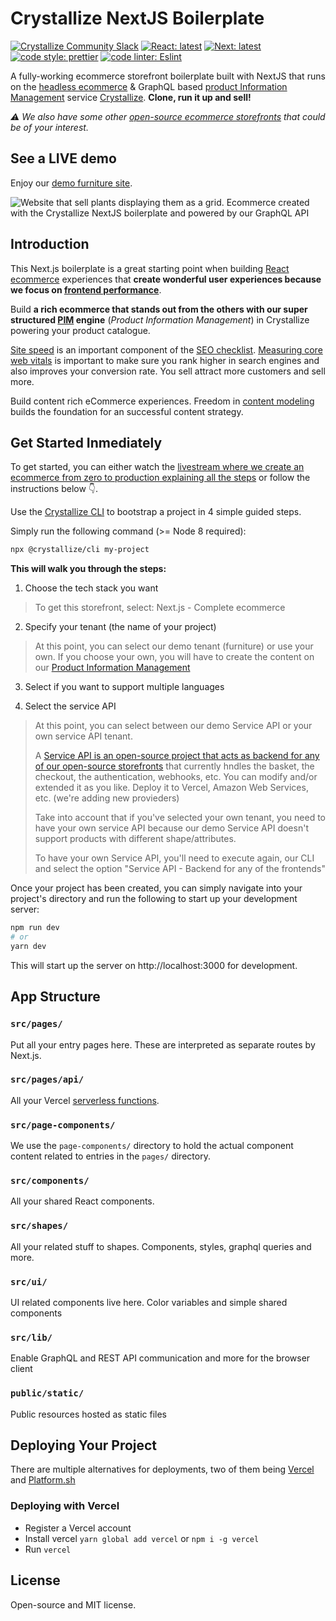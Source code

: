 # Crystallize NextJS Boilerplate

[![Crystallize Community Slack][21]][22] [![React: latest][0]][1]
[![Next: latest][2]][3] [![code style: prettier][4]][5]
[![code linter: Eslint][6]][7]

A fully-working ecommerce storefront boilerplate built with NextJS that runs on the [headless ecommerce][8] & GraphQL based [product Information Management][9]
service [Crystallize][10]. **Clone, run it up and sell!**

_⚠️  We also have some other [open-source ecommerce storefronts][11] that could be of your interest._


## See a LIVE demo

Enjoy our [demo furniture site][24].


![Website that sell plants displaying them as a grid. Ecommerce created with the Crystallize NextJS boilerplate and powered by our GraphQL API](https://i.imgur.com/v3tGgyZ.png)


## Introduction

This Next.js boilerplate is a great starting point when building [React
ecommerce][11] experiences that **create wonderful user experiences because we focus
on [frontend performance][12]**.

Build **a rich ecommerce that stands out from
the others with our super structured [PIM][13] engine** (_Product Information Management_)
in Crystallize powering your product catalogue.

[Site speed](https://crystallize.com/learn/best-practices/frontend-performance/site-speed) is an important
component of the [SEO checklist](https://crystallize.com/learn/best-practices/seo/seo-checklist). [Measuring core web vitals](https://crystallize.com/learn/best-practices/frontend-performance/core-web-vitals) is important to make sure you rank higher in search engines and also
improves your conversion rate. You sell attract more customers and sell more.

Build content rich eCommerce experiences. Freedom in [content modeling](https://crystallize.com/learn/best-practices/information-architecture/content-modeling)
builds the foundation for an successful content strategy.

## Get Started Inmediately

To get started, you can either watch the [livestream where we create an ecommerce from zero to production explaining all the steps][26] or follow the instructions below 👇.

Use the [Crystallize CLI][17] to bootstrap a project in 4 simple guided steps.

Simply run the following command (>= Node 8 required):

```sh
npx @crystallize/cli my-project
```

**This will walk you through the steps:**
1. Choose the tech stack you want
> To get this storefront, select: Next.js - Complete ecommerce

2. Specify your tenant (the name of your project)
> At this point, you can select our demo tenant (furniture) or use your own.
> If you choose your own, you will have to create the content on our [Product Information Management][9]

3. Select if you want to support multiple languages

4. Select the service API
> At this point, you can select between our demo Service API or your own service API tenant.
>
> A [Service API is an open-source project that acts as backend for any of our open-source storefronts][25] that currently hndles the basket, the checkout, the authentication, webhooks, etc. You can modify and/or extended it as you like.
> Deploy it to Vercel, Amazon Web Services, etc. (we're adding new provieders)
>
> Take into account that if you've selected your own tenant, you need to have your own service API
> because our demo Service API doesn't support products with different shape/attributes.
>
> To have your own Service API, you'll need to execute again, our CLI and select
> the option "Service API - Backend for any of the frontends"

Once your project has been created, you can simply navigate into your project's
directory and run the following to start up your development server:

```sh
npm run dev
# or
yarn dev
```

This will start up the server on http://localhost:3000 for development.

## App Structure

### `src/pages/`

Put all your entry pages here. These are interpreted as separate routes by
Next.js.

### `src/pages/api/`

All your Vercel [serverless functions][18].

### `src/page-components/`

We use the `page-components/` directory to hold the actual component content
related to entries in the `pages/` directory.

### `src/components/`

All your shared React components.

### `src/shapes/`

All your related stuff to shapes. Components, styles, graphql queries and more.

### `src/ui/`

UI related components live here. Color variables and simple shared components

### `src/lib/`

Enable GraphQL and REST API communication and more for the browser client

### `public/static/`

Public resources hosted as static files

## Deploying Your Project

There are multiple alternatives for deployments, two of them being [Vercel][20]
and [Platform.sh][23]

### Deploying with Vercel

- Register a Vercel account
- Install vercel `yarn global add vercel` or `npm i -g vercel`
- Run `vercel`

## License
Open-source and MIT license.

[0]: https://img.shields.io/badge/react-latest-44cc11.svg?style=flat-square
[1]: https://github.com/facebook/react
[2]: https://img.shields.io/badge/next-latest-44cc11.svg?style=flat-square
[3]: https://github.com/zeit/next.js
[4]:
  https://img.shields.io/badge/code_style-prettier-ff69b4.svg?style=flat-square
[5]: https://github.com/prettier/prettier
[6]:
  https://img.shields.io/badge/code_linter-eslint-463fd4.svg?style=flat-square
[7]: https://github.com/prettier/prettier
[8]: https://crystallize.com/ecommerce
[9]: https://crystallize.com/ecommerce/pim
[10]: https://crystallize.com
[11]: https://crystallize.com/developers
[12]: https://crystallize.com/blog/frontend-performance-measuring-kpis
[13]: https://crystallize.com/ecommerce/pim
[14]: https://crystallize.com/blog/ecommerce-seo-checklist
[15]:
  https://crystallize.com/blog/content-rich-storytelling-makes-juicy-ecommerce
[16]:
  https://snowball.digital/blog/content-strategy-for-exponential-growth-marketing
[17]: https://github.com/crystallizeapi/crystallize-cli
[18]: https://vercel.com/docs/v2/serverless-functions/introduction
[19]: https://vercel.com/guides/deploying-nextjs-with-now/
[20]: https://vercel.com
[21]:
  https://img.shields.io/static/v1?label=Slack&logo=slack&message=Crystallize%20Community&color=68d1b7
[22]: https://slack.com
[23]: https://platform.sh
[24]: https://furniture.superfast.shop/
[25]: https://github.com/CrystallizeAPI/service-api-boilerplate/
[26]: https://crystallize.com/learn/open-source/boilerplates/react-nextjs

